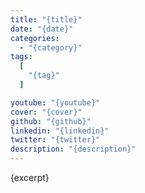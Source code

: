 ```yaml
---
title: "{title}"
date: "{date}"
categories:
  - "{category}"
tags:
  [
    "{tag}"
  ]

youtube: "{youtube}"
cover: "{cover}"
github: "{github}"
linkedin: "{linkedin}"
twitter: "{twitter}"
description: "{description}"
---
```

{excerpt}